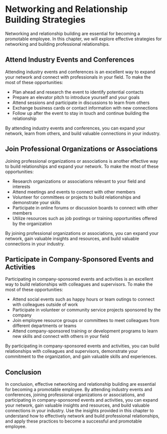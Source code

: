 Networking and Relationship Building Strategies
===============================================================================================

Networking and relationship building are essential for becoming a promotable employee. In this chapter, we will explore effective strategies for networking and building professional relationships.

Attend Industry Events and Conferences
--------------------------------------

Attending industry events and conferences is an excellent way to expand your network and connect with professionals in your field. To make the most of these opportunities:

* Plan ahead and research the event to identify potential contacts
* Prepare an elevator pitch to introduce yourself and your goals
* Attend sessions and participate in discussions to learn from others
* Exchange business cards or contact information with new connections
* Follow up after the event to stay in touch and continue building the relationship

By attending industry events and conferences, you can expand your network, learn from others, and build valuable connections in your industry.

Join Professional Organizations or Associations
-----------------------------------------------

Joining professional organizations or associations is another effective way to build relationships and expand your network. To make the most of these opportunities:

* Research organizations or associations relevant to your field and interests
* Attend meetings and events to connect with other members
* Volunteer for committees or projects to build relationships and demonstrate your skills
* Participate in online forums or discussion boards to connect with other members
* Utilize resources such as job postings or training opportunities offered by the organization

By joining professional organizations or associations, you can expand your network, gain valuable insights and resources, and build valuable connections in your industry.

Participate in Company-Sponsored Events and Activities
------------------------------------------------------

Participating in company-sponsored events and activities is an excellent way to build relationships with colleagues and supervisors. To make the most of these opportunities:

* Attend social events such as happy hours or team outings to connect with colleagues outside of work
* Participate in volunteer or community service projects sponsored by the company
* Join employee resource groups or committees to meet colleagues from different departments or teams
* Attend company-sponsored training or development programs to learn new skills and connect with others in your field

By participating in company-sponsored events and activities, you can build relationships with colleagues and supervisors, demonstrate your commitment to the organization, and gain valuable skills and experiences.

Conclusion
----------

In conclusion, effective networking and relationship building are essential for becoming a promotable employee. By attending industry events and conferences, joining professional organizations or associations, and participating in company-sponsored events and activities, you can expand your network, gain valuable insights and resources, and build valuable connections in your industry. Use the insights provided in this chapter to understand how to effectively network and build professional relationships, and apply these practices to become a successful and promotable employee.
